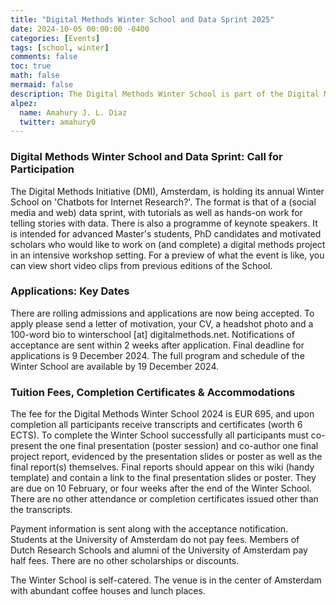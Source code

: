 ```yaml
---
title: "Digital Methods Winter School and Data Sprint 2025"
date: 2024-10-05 00:00:00 -0400
categories: [Events]
tags: [school, winter]
comments: false
toc: true
math: false
mermaid: false
description: The Digital Methods Winter School is part of the Digital Methods Initiative (DMI), Amsterdam, dedicated to developing techniques for Internet-related research and to the study of the natively digital. The Digital Methods Initiative also holds the annual Digital Methods Summer Schools, which are intensive and full-time undertakings in July.
alpez:
  name: Amahury J. L. Diaz
  twitter: amahury0
---
```

### Digital Methods Winter School and Data Sprint: Call for Participation
The Digital Methods Initiative (DMI), Amsterdam, is holding its annual Winter School on 'Chatbots for Internet Research?'. The format is that of a (social media and web) data sprint, with tutorials as well as hands-on work for telling stories with data. There is also a programme of keynote speakers. It is intended for advanced Master's students, PhD candidates and motivated scholars who would like to work on (and complete) a digital methods project in an intensive workshop setting. For a preview of what the event is like, you can view short video clips from previous editions of the School.

### Applications: Key Dates
There are rolling admissions and applications are now being accepted. To apply please send a letter of motivation, your CV, a headshot photo and a 100-word bio to winterschool [at] digitalmethods.net. Notifications of acceptance are sent within 2 weeks after application. Final deadline for applications is 9 December 2024. The full program and schedule of the Winter School are available by 19 December 2024.

### Tuition Fees, Completion Certificates & Accommodations
The fee for the Digital Methods Winter School 2024 is EUR 695, and upon completion all participants receive transcripts and certificates (worth 6 ECTS). To complete the Winter School successfully all participants must co-present the one final presentation (poster session) and co-author one final project report, evidenced by the presentation slides or poster as well as the final report(s) themselves. Final reports should appear on this wiki (handy template) and contain a link to the final presentation slides or poster. They are due on 10 February, or four weeks after the end of the Winter School. There are no other attendance or completion certificates issued other than the transcripts.

Payment information is sent along with the acceptance notification. Students at the University of Amsterdam do not pay fees. Members of Dutch Research Schools and alumni of the University of Amsterdam pay half fees. There are no other scholarships or discounts.

The Winter School is self-catered. The venue is in the center of Amsterdam with abundant coffee houses and lunch places.

